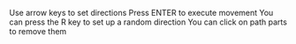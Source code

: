 Use arrow keys to set directions
Press ENTER to execute movement
You can press the R key to set up a random direction
You can click on path parts to remove them